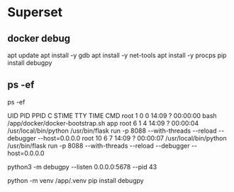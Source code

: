 # Superset

## docker debug

apt update
apt install -y gdb
apt install -y net-tools
apt install -y procps
pip install debugpy

## ps -ef
ps -ef

UID        PID  PPID  C STIME TTY          TIME CMD
root         1     0  0 14:09 ?        00:00:00 bash /app/docker/docker-bootstrap.sh app
root         6     1  4 14:09 ?        00:00:04 /usr/local/bin/python /usr/bin/flask run -p 8088 --with-threads --reload --debugger --host=0.0.0.0
root        10     6  7 14:09 ?        00:00:07 /usr/local/bin/python /usr/bin/flask run -p 8088 --with-threads --reload --debugger --host=0.0.0.0

python3 -m debugpy --listen 0.0.0.0:5678 --pid 43

python -m venv /app/.venv
pip install debugpy